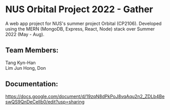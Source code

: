 # NUS Orbital Project 2022 - Gather

A web app project for NUS's summer project Orbital (CP2106). Developed using the MERN (MongoDB, Express, React, Node) stack over Summer 2022 (May - Aug).

## Team Members:

Tang Kyn-Han  
Lim Jun Hong, Don

## Documentation:

https://docs.google.com/document/d/19zqN8dPkPoJ8vqAqu2n2_ZDLb4BeswQS9QnDeCeIlb0/edit?usp=sharing
